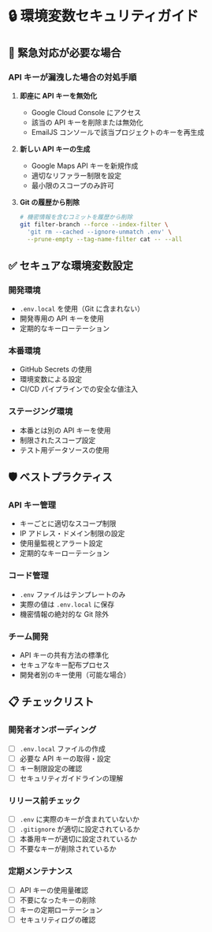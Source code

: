 # 🔒 環境変数セキュリティガイド

## 🚨 緊急対応が必要な場合

### API キーが漏洩した場合の対処手順

1. **即座に API キーを無効化**
   - Google Cloud Console にアクセス
   - 該当の API キーを削除または無効化
   - EmailJS コンソールで該当プロジェクトのキーを再生成

2. **新しい API キーの生成**
   - Google Maps API キーを新規作成
   - 適切なリファラー制限を設定
   - 最小限のスコープのみ許可

3. **Git の履歴から削除**

   ```bash
   # 機密情報を含むコミットを履歴から削除
   git filter-branch --force --index-filter \
     'git rm --cached --ignore-unmatch .env' \
     --prune-empty --tag-name-filter cat -- --all
   ```

## ✅ セキュアな環境変数設定

### 開発環境

- `.env.local` を使用（Git に含まれない）
- 開発専用の API キーを使用
- 定期的なキーローテーション

### 本番環境

- GitHub Secrets の使用
- 環境変数による設定
- CI/CD パイプラインでの安全な値注入

### ステージング環境

- 本番とは別の API キーを使用
- 制限されたスコープ設定
- テスト用データソースの使用

## 🛡️ ベストプラクティス

### API キー管理

- キーごとに適切なスコープ制限
- IP アドレス・ドメイン制限の設定
- 使用量監視とアラート設定
- 定期的なキーローテーション

### コード管理

- `.env` ファイルはテンプレートのみ
- 実際の値は `.env.local` に保存
- 機密情報の絶対的な Git 除外

### チーム開発

- API キーの共有方法の標準化
- セキュアなキー配布プロセス
- 開発者別のキー使用（可能な場合）

## 📋 チェックリスト

### 開発者オンボーディング

- [ ] `.env.local` ファイルの作成
- [ ] 必要な API キーの取得・設定
- [ ] キー制限設定の確認
- [ ] セキュリティガイドラインの理解

### リリース前チェック

- [ ] `.env` に実際のキーが含まれていないか
- [ ] `.gitignore` が適切に設定されているか
- [ ] 本番用キーが適切に設定されているか
- [ ] 不要なキーが削除されているか

### 定期メンテナンス

- [ ] API キーの使用量確認
- [ ] 不要になったキーの削除
- [ ] キーの定期ローテーション
- [ ] セキュリティログの確認
